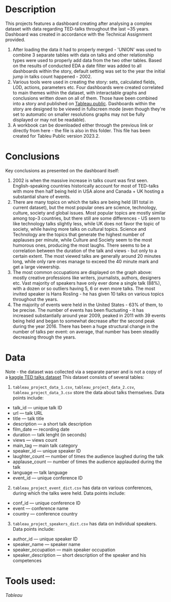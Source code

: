 # Description
This projects features a dashboard creating after analysing a complex dataset with data regarding TED-talks throughout the last ~35 years. Dashboard was created in accordance with the Technical Assignment provided. 
1. After loading the data it had to properly merged - 'UNION' was used to combine 3 separate tables with data on talks and other relationship types were used to properly add data from the two other tables. Based on the results of conducted EDA a date filter was added to all dashboards within the story, default setting was set to the year the initial jump in talks count happened - 2002.
2. Various tools were used in creating the story: sets, calculated fields, LOD, actions, parameters etc. Four dashboards were created correlated to main themes within the dataset, with interactable graphs and conclusions written down on all of them. Those have been combined into a story and published on [Tableau.public](https://public.tableau.com/views/TED-Talks_16902911535330/TED-Talks?:language=en-US&publish=yes&:display_count=n&:origin=viz_share_link). Dashboards within the story are designed to be viewed in fullscreen mode (even though they're set to automatic on smaller resolutions graphs may not be fully displayed or may not be readable).
3. A workbook can be downloaded either through the previous link or directly from here - the file is also in this folder. This file has been created for Tableu Public version 2023.2.

# Conclusions
Key conclusions as presented on the dashboard itself:
1. 2002 is when the massive increase in talks count was first seen. English-speaking countries historically account for most of TED-talks with more then half being held in USA alone and Canada + UK hosting a substantial share of events.
2. There are many topics on which the talks are being held (81 total in current dataset), but the most popular ones are science, technology, culture, society and global issues. Most popular topics are mostly similar among top-3 countries, but there still are some differences - US seem to like technology talks slightly less, while UK does not favor the topic of society, while having more talks on cultural topics. Science and Technology are the topics that generate the highest number of applauses per minute, while Culture and Society seem to the most humorous ones, producing the most laughs. There seems to be a correlation between the duration of the talk and views - but only to a certain extent. The most viewed talks are generally around 20 minutes long, while only rare ones manage to exceed the 40 minute mark and get a large viewership.
4. The most common occupations are displayed on the graph above: mostly creative professions like writers, journalists, authors, designers etc. Vast majority of speakers have only ever done a single talk (88%), with a dozen or so outliers having 5, 6 or even more talks. The most invited speaker is Hans Rosling - he has given 10 talks on various topics throughout the years.
5. The majority of events were held in the United States - 63% of them, to be precise. The number of events has been fluctuating - it has increased substantially around year 2009, peaked in 2011 with 39 events being held and began to somewhat decrease after the second peak during the year 2016. There has been a huge structural change in the number of talks per event: on average, that number has been steadily decreasing through the years.

# Data
Note - the dataset was collected via a separate parser and is not a copy of a [kaggle TED talks dataset](https://www.kaggle.com/datasets/rounakbanik/ted-talks) This dataset consists of several tables:
1. `tableau_project_data_1.csv`, `tableau_project_data_2.csv`, `tableau_project_data_3.csv` store the data about talks themselves. Data points include:
  - talk_id — unique talk ID
  - url — talk URL
  - title — talk title
  - description — a short talk description
  - film_date — recording date
  - duration — talk lenght (in seconds)
  - views — views count
  - main_tag — main talk category
  - speaker_id — unique speaker ID
  - laughter_count — number of times the audience laughed during the talk
  - applause_count — number of times the audience applauded during the talk
  - language — talk language
  - event_id — unique conference ID
    
2. `tableau_project_event_dict.csv` has data on various conferences, during which the talks were held. Data points include:
  - conf_id — unique conference ID
  - event — conference name
  - country — conference country

3. `tableau_project_speakers_dict.csv` has data on individual speakers. Data points include:
  - author_id — unique speaker ID
  - speaker_name — speaker name
  - speaker_occupation — main speaker occupation
  - speaker_description — short description of the speaker and his competences

# Tools used:
*Tableau*
